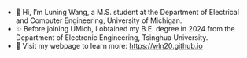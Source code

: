 - 👋 Hi, I’m Luning Wang, a M.S. student at the Department of Electrical and Computer Engineering, University of Michigan.
- ✨ Before joining UMich, I obtained my B.E. degree in 2024 from the Department of Electronic Engineering, Tsinghua University.
- 👀 Visit my webpage to learn more: https://wln20.github.io 
  


<!---
wln20/wln20 is a ✨ special ✨ repository because its `README.md` (this file) appears on your GitHub profile.
You can click the Preview link to take a look at your changes.
--->
